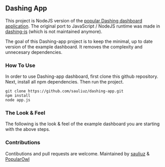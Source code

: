## Dashing App

This project is NodeJS version of the [popular Dashing dashboard application](http://dashing.io/). 
The original port to JavaScript / NodeJS runtime was made in [dashing-js](https://github.com/fabiocaseri/dashing-js) (which is not maintained anymore).

The goal of this Dashing-app project is to keep the minimal, up to date version of the example dashboard.
It removes the complexity and unnecesary dependencies.

### How To Use

In order to use Dashing-app dashboard, first clone this github repository. 
Next, install all npm dependencies. 
Then run the project.

    git clone https://github.com/sauliuz/dashing-app.git 
    npm install
    node app.js
  
### The Look & Feel

The following is the look & feel of the example dashboard you are starting with the above steps.

### Contributions

Contibutions and pull requests are welcome. Maintained by [sauliuz](https://twitter.com/sauliuz) & [PopularOwl](http://www.popularowl.com)
  
